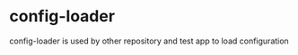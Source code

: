 ﻿config-loader
=============

config-loader is used by other repository and test app to load configuration
